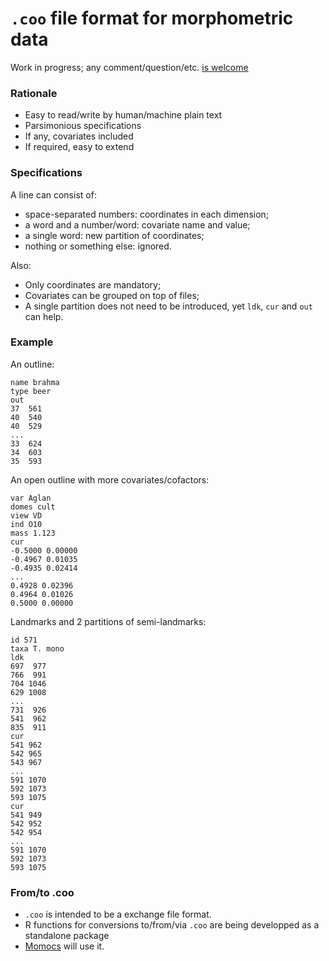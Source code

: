 `.coo` file format for morphometric data
===========

Work in progress; any comment/question/etc. [is welcome](https://github.com/vbonhomme/coo-file-format/issues/new)

### Rationale
* Easy to read/write by human/machine plain text
* Parsimonious specifications
* If any, covariates included
* If required, easy to extend

### Specifications

A line can consist of:

* space-separated numbers: coordinates in each dimension;
* a word and a number/word: covariate name and value;
* a single word: new partition of coordinates;
* nothing or something else: ignored.

Also:

* Only coordinates are mandatory;
* Covariates can be grouped on top of files;
* A single partition does not need to be introduced, yet `ldk`, `cur` and `out` can help.


### Example
An outline:

```
name brahma
type beer
out
37  561
40  540
40  529
...
33  624
34  603
35  593
```

An open outline with more covariates/cofactors:

```
var Aglan
domes cult
view VD
ind O10
mass 1.123
cur
-0.5000 0.00000
-0.4967 0.01035
-0.4935 0.02414
...
0.4928 0.02396
0.4964 0.01026
0.5000 0.00000
```

Landmarks and 2 partitions of semi-landmarks:

```
id 571
taxa T. mono
ldk
697  977
766  991
704 1046
629 1008
...
731  926
541  962
835  911
cur
541 962
542 965
543 967
...
591 1070
592 1073
593 1075
cur
541 949
542 952
542 954
...
591 1070
592 1073
593 1075
```

### From/to .coo
* `.coo` is intended to be a exchange file format.
* R functions for conversions to/from/via `.coo` are being developped as a standalone package
* [Momocs](https://github.com/vbonhomme/Momocs/) will use it.


